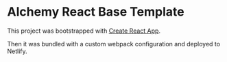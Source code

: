 # Alchemy React Base Template

This project was bootstrapped with [Create React App](https://github.com/facebook/create-react-app).

Then it was bundled with a custom webpack configuration and deployed to Netlify. 
